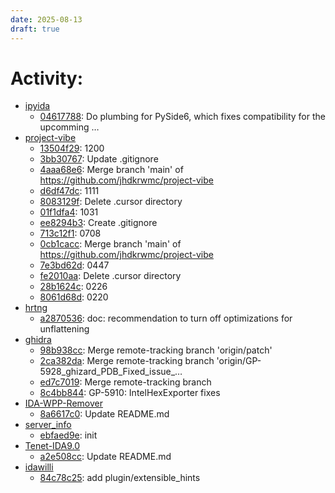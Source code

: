 ```yaml
---
date: 2025-08-13
draft: true
---
```


# Activity:
  - [ipyida](https://github.com/eset/ipyida)
    - [04617788](https://github.com/eset/ipyida/commit/046177884480b6ddde3ad5159690105b302dc303): Do plumbing for PySide6, which fixes compatibility for the upcomming …
  - [project-vibe](https://github.com/jhdkrwmc/project-vibe)
    - [13504f29](https://github.com/jhdkrwmc/project-vibe/commit/13504f29a26b53936550a4d84f274c385e023515): 1200
    - [3bb30767](https://github.com/jhdkrwmc/project-vibe/commit/3bb307677af298bc3b0f22ca0258852fd919b684): Update .gitignore
    - [4aaa68e6](https://github.com/jhdkrwmc/project-vibe/commit/4aaa68e68e3755e09239f0a8028b7aa98984ee18): Merge branch 'main' of https://github.com/jhdkrwmc/project-vibe
    - [d6df47dc](https://github.com/jhdkrwmc/project-vibe/commit/d6df47dc22ef9cad4ad4f8d667a0055c89c21525): 1111
    - [8083129f](https://github.com/jhdkrwmc/project-vibe/commit/8083129f6c049c4542b3ea9894920081d512582b): Delete .cursor directory
    - [01f1dfa4](https://github.com/jhdkrwmc/project-vibe/commit/01f1dfa44ada66858e1a9047dc85fc58f9a46706): 1031
    - [ee8294b3](https://github.com/jhdkrwmc/project-vibe/commit/ee8294b34fd77bc5df84a22aa578d6b44d71c512): Create .gitignore
    - [713c12f1](https://github.com/jhdkrwmc/project-vibe/commit/713c12f1d1cc46d532bfbe5eeee701e01d281d50): 0708
    - [0cb1cacc](https://github.com/jhdkrwmc/project-vibe/commit/0cb1cacccb6dfedbd8582fc26da69ce67a034b91): Merge branch 'main' of https://github.com/jhdkrwmc/project-vibe
    - [7e3bd62d](https://github.com/jhdkrwmc/project-vibe/commit/7e3bd62d5b033fa32ddf8623238dcc7ddd8d5f3d): 0447
    - [fe2010aa](https://github.com/jhdkrwmc/project-vibe/commit/fe2010aabb39a9bbd0ea9daea26f6cb1c7dcc711): Delete .cursor directory
    - [28b1624c](https://github.com/jhdkrwmc/project-vibe/commit/28b1624cd5de91c4952eaf3757af5ca14bce7e54): 0226
    - [8061d68d](https://github.com/jhdkrwmc/project-vibe/commit/8061d68d25034c4ada6ef7638e8dbdd929e54cc3): 0220
  - [hrtng](https://github.com/KasperskyLab/hrtng)
    - [a2870536](https://github.com/KasperskyLab/hrtng/commit/a2870536a75d188a49c85fc2f5eb6b0b5e35bc49): doc: recommendation to turn off optimizations for unflattening
  - [ghidra](https://github.com/NationalSecurityAgency/ghidra)
    - [98b938cc](https://github.com/NationalSecurityAgency/ghidra/commit/98b938cc65d96734daa39a1494533cc65bc5fc41): Merge remote-tracking branch 'origin/patch'
    - [2ca382da](https://github.com/NationalSecurityAgency/ghidra/commit/2ca382da7dea144575d533e06dd60ab394ac5459): Merge remote-tracking branch 'origin/GP-5928_ghizard_PDB_Fixed_issue_…
    - [ed7c7019](https://github.com/NationalSecurityAgency/ghidra/commit/ed7c7019cd3e0cc00585208ece4fcc458dcf833f): Merge remote-tracking branch
    - [8c4bb844](https://github.com/NationalSecurityAgency/ghidra/commit/8c4bb84489a7ea5cfa4bf0c3fc086f625aa3620e): GP-5910: IntelHexExporter fixes
  - [IDA-WPP-Remover](https://github.com/shah7690/IDA-WPP-Remover)
    - [8a6617c0](https://github.com/shah7690/IDA-WPP-Remover/commit/8a6617c04c75ec70402d6a8ea8ffb00d620050f9): Update README.md
  - [server_info](https://github.com/werwetz/server_info)
    - [ebfaed9e](https://github.com/werwetz/server_info/commit/ebfaed9efd0dedbaaf7a6076ccc2be5664ad437d): init
  - [Tenet-IDA9.0](https://github.com/william965/Tenet-IDA9.0)
    - [a2e508cc](https://github.com/william965/Tenet-IDA9.0/commit/a2e508ccbc0c2d89d4cc97a4605a93adf65a48d9): Update README.md
  - [idawilli](https://github.com/williballenthin/idawilli)
    - [84c78c25](https://github.com/williballenthin/idawilli/commit/84c78c256b06db6f7df3de5c90adcb5ccf71cc2e): add plugin/extensible_hints

